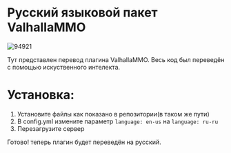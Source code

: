 # Русский языковой пакет ValhallaMMO

![94921](https://github.com/timaermakof/Ru_language_ValhallaMMO/assets/110452159/3457befe-bd32-4971-a0a5-453d982d9cc5)

Тут представлен перевод плагина ValhallaMMO.
Весь код был переведён с помощью искуственного интелекта.

# Установка:

1) Установите файлы как показано в репозитории(в таком же пути)
2) В config.yml измените параметр ```language: en-us``` на ```language: ru-ru```
3) Перезагрузите сервер

Готово! теперь плагин будет переведён на русский.


